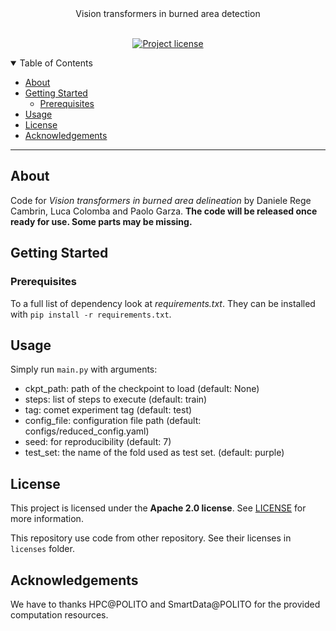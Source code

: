 <div align="center">
  Vision transformers in burned area detection
</div>

<div align="center">
<br />

[![Project license](https://img.shields.io/github/license/DarthReca/vit-burned-detection.svg?style=flat-square)](LICENSE)

</div>

<details open="open">
<summary>Table of Contents</summary>

- [About](#about)
- [Getting Started](#getting-started)
  - [Prerequisites](#prerequisites)
- [Usage](#usage)
- [License](#license)
- [Acknowledgements](#acknowledgements)

</details>

---

## About

Code for _Vision transformers in burned area delineation_ by Daniele Rege Cambrin, Luca Colomba and Paolo Garza.
**The code will be released once ready for use. Some parts may be missing.**

## Getting Started

### Prerequisites

To a full list of dependency look at _requirements.txt_. They can be installed with `pip install -r requirements.txt`.

## Usage

Simply run `main.py` with arguments:

- ckpt_path: path of the checkpoint to load (default: None)
- steps: list of steps to execute (default: train)
- tag: comet experiment tag (default: test)
- config_file: configuration file path (default: configs/reduced_config.yaml)
- seed: for reproducibility (default: 7)
- test_set: the name of the fold used as test set. (default: purple)

## License

This project is licensed under the **Apache 2.0 license**. See [LICENSE](LICENSE) for more information.

This repository use code from other repository. See their licenses in `licenses` folder.

## Acknowledgements

We have to thanks HPC@POLITO and SmartData@POLITO for the provided computation resources.
